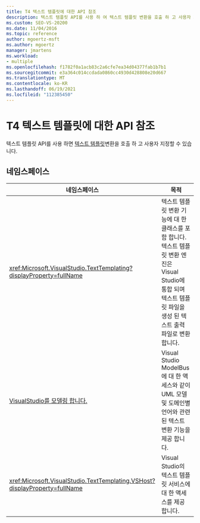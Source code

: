 ```yaml
---
title: T4 텍스트 템플릿에 대한 API 참조
description: 텍스트 템플릿 API를 사용 하 여 텍스트 템플릿 변환을 호출 하 고 사용자 지정 하는 방법을 알아봅니다.
ms.custom: SEO-VS-20200
ms.date: 11/04/2016
ms.topic: reference
author: mgoertz-msft
ms.author: mgoertz
manager: jmartens
ms.workload:
- multiple
ms.openlocfilehash: f1782f0a1acb83c2a6cfe7ea34d04377fab1b7b1
ms.sourcegitcommit: e3a364c014ccdada0860cc4930d428808e20d667
ms.translationtype: MT
ms.contentlocale: ko-KR
ms.lasthandoff: 06/19/2021
ms.locfileid: "112385450"
---
```

# <a name="api-reference-for-t4-text-templates"></a>T4 텍스트 템플릿에 대한 API 참조

텍스트 템플릿 API를 사용 하면 [텍스트 템플릿](../modeling/code-generation-and-t4-text-templates.md)변환을 호출 하 고 사용자 지정할 수 있습니다.

## <a name="namespaces"></a>네임스페이스

|네임스페이스|목적|
|-|-|
|<xref:Microsoft.VisualStudio.TextTemplating?displayProperty=fullName>|텍스트 템플릿 변환 기능에 대 한 클래스를 포함 합니다. 텍스트 템플릿 변환 엔진은 Visual Studio에 통합 되며 텍스트 템플릿 파일을 생성 된 텍스트 출력 파일로 변환 합니다.|
|[VisualStudio를 모델링 합니다.](/previous-versions/ee844312(v=vs.140))|Visual Studio ModelBus에 대 한 액세스와 같이 UML 모델 및 도메인별 언어와 관련 된 텍스트 변환 기능을 제공 합니다.|
|<xref:Microsoft.VisualStudio.TextTemplating.VSHost?displayProperty=fullName>|Visual Studio의 텍스트 템플릿 서비스에 대 한 액세스를 제공 합니다.|
